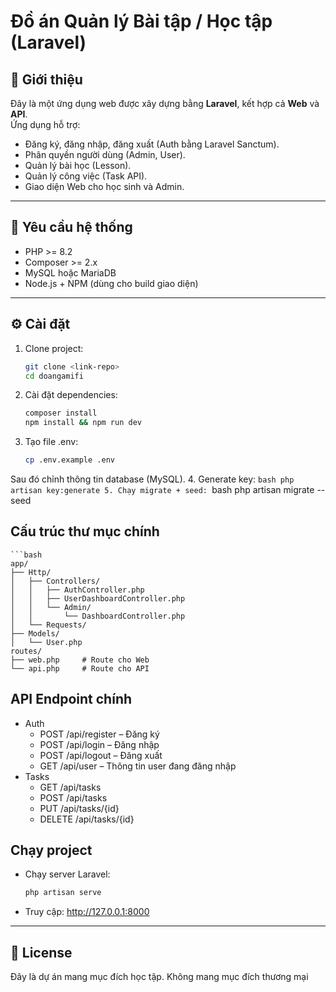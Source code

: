 # Đồ án Quản lý Bài tập / Học tập (Laravel)

## 📌 Giới thiệu
Đây là một ứng dụng web được xây dựng bằng **Laravel**, kết hợp cả **Web** và **API**.  
Ứng dụng hỗ trợ:
- Đăng ký, đăng nhập, đăng xuất (Auth bằng Laravel Sanctum).
- Phân quyền người dùng (Admin, User).
- Quản lý bài học (Lesson).
- Quản lý công việc (Task API).
- Giao diện Web cho học sinh và Admin.

---

## 🚀 Yêu cầu hệ thống
- PHP >= 8.2
- Composer >= 2.x
- MySQL hoặc MariaDB
- Node.js + NPM (dùng cho build giao diện)

---

## ⚙️ Cài đặt
1. Clone project:
   ```bash
   git clone <link-repo>
   cd doangamifi
2. Cài đặt dependencies:
    ```bash
    composer install
    npm install && npm run dev
3. Tạo file .env:
    ```bash
    cp .env.example .env
Sau đó chỉnh thông tin database (MySQL).
4. Generate key:
    ```bash
    php artisan key:generate
5. Chạy migrate + seed:
    ```bash
    php artisan migrate --seed

## Cấu trúc thư mục chính
    ```bash
    app/
    ├── Http/
    │   ├── Controllers/
    │   │   ├── AuthController.php
    │   │   ├── UserDashboardController.php
    │   │   └── Admin/
    │   │       └── DashboardController.php
    │   └── Requests/
    ├── Models/
    │   └── User.php
    routes/
    ├── web.php     # Route cho Web
    └── api.php     # Route cho API

## API Endpoint chính
* Auth
    - POST /api/register – Đăng ký
    - POST /api/login – Đăng nhập
    - POST /api/logout – Đăng xuất
    - GET /api/user – Thông tin user đang đăng nhập
* Tasks
    - GET /api/tasks
    - POST /api/tasks
    - PUT /api/tasks/{id}
    - DELETE /api/tasks/{id}

## Chạy project
* Chạy server Laravel:
    ```bash
    php artisan serve
* Truy cập: http://127.0.0.1:8000

---
## 📜 License
Đây là dự án mang mục đích học tập. Không mang mục đích thương mại

